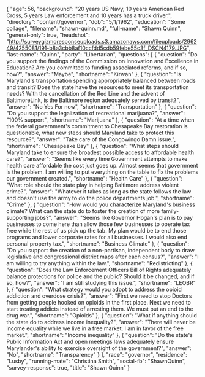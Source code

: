 {
  "age": 56,
  "background": "20 years US Navy, 10 years American Red Cross, 5 years Law enforcement and 10 years has a truck driver.",
  "directory": "content/governor",
  "dob": "5/1/1962",
  "education": "Some collage",
  "filename": "shawn-quinn.md",
  "full-name": "Shawn Quinn",
  "general-only": true,
  "headshot": "http://surveygizmoresponseuploads.s3.amazonaws.com/fileuploads/296249/4255081/191-b8a3cbb8af10ccfdd5cdb59febe55c3f_DSCN4179.JPG",
  "last-name": "Quinn",
  "party": "Libertarian",
  "questions": [
    {
      "question": "Do you support the findings of the Commission on Innovation and Excellence in Education? Are you committed to funding associated reforms, and if so, how?",
      "answer": "Maybe",
      "shortname": "Kirwan"
    },
    {
      "question": "Is Maryland's transportation spending appropriately balanced between roads and transit? Does the state have the resources to meet its transportation needs? With the cancellation of the Red Line and the advent of BaltimoreLink, is the Baltimore region adequately served by transit?",
      "answer": "No Yes For now",
      "shortname": "Transportation"
    },
    {
      "question": "Do you support the legalization of recreational marijuana?",
      "answer": "100% support",
      "shortname": "Marijuana"
    },
    {
      "question": "At a time when the federal government's commitment to Chesapeake Bay restoration is questionable, what new steps should Maryland take to protect this resource?",
      "answer": "Take care of the Congowingo Damn issue.",
      "shortname": "Chesapeake Bay"
    },
    {
      "question": "What steps should Maryland take to ensure the broadest possible access to affordable health care?",
      "answer": "Seems like every time Government attempts to make health care affordable the cost just goes up. Almost seems that government is the problem. I am willing to put everything on the table to fix the problems our government created.",
      "shortname": "Health Care"
    },
    {
      "question": "What role should the state play in helping Baltimore address violent crime?",
      "answer": "Whatever it takes as long as the state follows the law and doesn't use the army to do the police departments job.",
      "shortname": "Crime"
    },
    {
      "question": "How would you characterize Maryland's business climate? What can the state do to foster the creation of more family-supporting jobs?",
      "answer": "Seems like Governor Hogan's plan is to pay businesses to come here than allow those few businesses to operate tax free while the rest of us pick up the tab. My plan would be to end those programs and lower corporate rates for all businesses. I would also end personal property tax.",
      "shortname": "Business Climate"
    },
    {
      "question": "Do you support the creation of a non-partisan, independent body to draw legislative and congressional district maps after each census?",
      "answer": "I am willing to try anything within the law.",
      "shortname": "Redistricting"
    },
    {
      "question": "Does the Law Enforcement Officers Bill of Rights adequately balance protections for police and the public? Should it be changed, and if so, how?",
      "answer": "I am still studying this issue.",
      "shortname": "LEOBR"
    },
    {
      "question": "What strategy would you adopt to address the opioid addiction and overdose crisis?",
      "answer": "First we need to stop Doctors from getting people hooked on opioids in the first place. Next we need to start treating addicts instead of arresting them. We must put an end to the drug war.",
      "shortname": "Opioids"
    },
    {
      "question": "What if anything should the state do to address income inequality?",
      "answer": "There will never be income equality while we live in a free market. I am in favor of the free market.",
      "shortname": "Income inequality"
    },
    {
      "question": "Do the state's Public Information Act and open meetings laws adequately ensure Marylander's ability to exercise oversight of the government?",
      "answer": "No",
      "shortname": "Transparency"
    }
  ],
  "race": "governor",
  "residence": "Lusby",
  "running-mate": "Christina Smith",
  "social-fb": "ShawnQuinn",
  "survey-response": true,
  "title": "Shawn Quinn"
}
